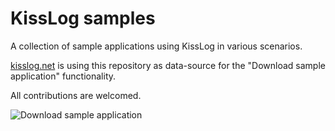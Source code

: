 # KissLog samples

A collection of sample applications using KissLog in various scenarios.

[kisslog.net](https://kisslog.net) is using this repository as data-source for the "Download sample application" functionality.

All contributions are welcomed.

![Download sample application](https://user-images.githubusercontent.com/39127098/73664352-eabda000-46a7-11ea-8be7-af475f3c9844.PNG)
